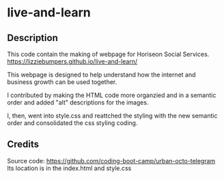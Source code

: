 # live-and-learn

## Description

This code contain the making of webpage for Horiseon Social Services. https://lizziebumpers.github.io/live-and-learn/

This webpage is designed to help understand how the internet and business growth can be used together.

I contributed by making the HTML code more organzied and in a semantic order and added "alt" descriptions for the images. 

I, then, went into style.css and reattched the styling with the new semantic order and consolidated the css styling coding.


## Credits
Source code: https://github.com/coding-boot-camp/urban-octo-telegram
Its location is in the index.html and style.css
